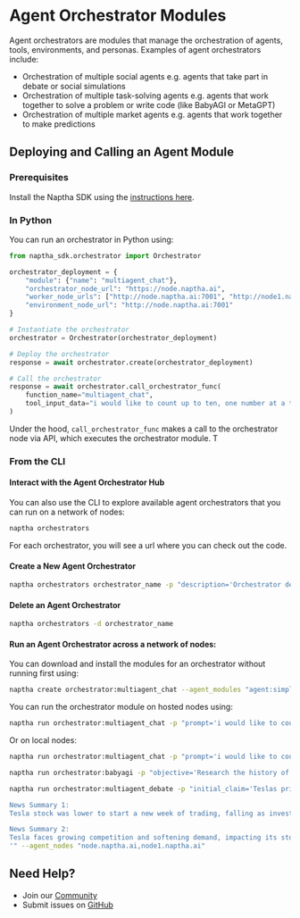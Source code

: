 # Agent Orchestrator Modules

Agent orchestrators are modules that manage the orchestration of agents, tools, environments, and personas. Examples of agent orchestrators include:

- Orchestration of multiple social agents e.g. agents that take part in debate or social simulations
- Orchestration of multiple task-solving agents e.g. agents that work together to solve a problem or write code (like BabyAGI or MetaGPT)
- Orchestration of multiple market agents e.g. agents that work together to make predictions

## Deploying and Calling an Agent Module

### Prerequisites

Install the Naptha SDK using the [instructions here](https://github.com/NapthaAI/naptha-sdk/?tab=readme-ov-file#install).

### In Python

You can run an orchestrator in Python using:

```python
from naptha_sdk.orchestrator import Orchestrator

orchestrator_deployment = {
    "module": {"name": "multiagent_chat"},
    "orchestrator_node_url": "https://node.naptha.ai",
    "worker_node_urls": ["http://node.naptha.ai:7001", "http://node1.naptha.ai:7001"]
    "environment_node_url": "http://node.naptha.ai:7001"
}

# Instantiate the orchestrator
orchestrator = Orchestrator(orchestrator_deployment)

# Deploy the orchestrator
response = await orchestrator.create(orchestrator_deployment)

# Call the orchestrator
response = await orchestrator.call_orchestrator_func(
    function_name="multiagent_chat", 
    tool_input_data="i would like to count up to ten, one number at a time. ill start. one.", 
)
```

Under the hood, `call_orchestrator_func` makes a call to the orchestrator node via API, which executes the orchestrator module. T

### From the CLI

#### Interact with the Agent Orchestrator Hub

You can also use the CLI to explore available agent orchestrators that you can run on a network of nodes:

```bash
naptha orchestrators
```

For each orchestrator, you will see a url where you can check out the code.

#### Create a New Agent Orchestrator

```bash
naptha orchestrators orchestrator_name -p "description='Orchestrator description' parameters='{input_parameter_1: str, input_parameter_2: int}' module_url='ipfs://QmNer9SRKmJPv4Ae3vdVYo6eFjPcyJ8uZ2rRSYd3koT6jg'" 
```

#### Delete an Agent Orchestrator

```bash
naptha orchestrators -d orchestrator_name
```

#### Run an Agent Orchestrator across a network of nodes:

You can download and install the modules for an orchestrator without running first using:

```bash
naptha create orchestrator:multiagent_chat --agent_modules "agent:simple_chat_agent,agent:simple_chat_agent" --agent_nodes "node.naptha.ai,node1.naptha.ai" --kb_modules "kb:groupchat_kb" --kb_nodes "node.naptha.ai"
```

You can run the orchestrator module on hosted nodes using:

```bash
naptha run orchestrator:multiagent_chat -p "prompt='i would like to count up to ten, one number at a time. ill start. one.'" --agent_nodes "node.naptha.ai,node1.naptha.ai" --kb_nodes "node.naptha.ai"
```

Or on local nodes:

```bash
naptha run orchestrator:multiagent_chat -p "prompt='i would like to count up to ten, one number at a time. ill start. one.'" --agent_nodes "localhost,localhost" --kb_nodes "localhost"
```

```bash
naptha run orchestrator:babyagi -p "objective='Research the history of football'" --agent_nodes "node.naptha.ai,node1.naptha.ai"
```

```bash
naptha run orchestrator:multiagent_debate -p "initial_claim='Teslas price will exceed $250 in 2 weeks.' max_rounds=2 context='Teslas current price is $207, and recent innovations and strong Q2 results will drive the price up.

News Summary 1:
Tesla stock was lower to start a new week of trading, falling as investors worry about global growth. Shares of the electric-vehicle giant were down 7.3% in premarket trading Monday at $192.33. Stocks around the world were falling as investors fretted that weak economic data signal a recession ahead. Despite positive comments from CEO Elon Musk about Tesla’s sales, the stock has fallen about 16% this year and is struggling to overcome negative global investor sentiment.

News Summary 2:
Tesla faces growing competition and softening demand, impacting its stock price which is trading 43% below its all-time high. The company’s profitability is declining, with earnings per share shrinking 46% year-over-year in Q2 2024. Despite recent price cuts and a plan to produce a low-cost EV model, sales growth has decelerated. Tesla is also involved in autonomous self-driving software, humanoid robots, and solar energy, but these segments may take years to significantly impact revenue.
'" --agent_nodes "node.naptha.ai,node1.naptha.ai"
```

## Need Help?
- Join our [Community](https://naptha.ai/naptha-community)
- Submit issues on [GitHub](https://github.com/NapthaAI)